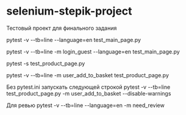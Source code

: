 # selenium-stepik-project
Тестовый проект для финального задания

pytest -v --tb=line --language=en test_main_page.py

pytest -v --tb=line -m login_guest --language=en test_main_page.py

pytest -s test_product_page.py

pytest -v --tb=line -m user_add_to_basket test_product_page.py

Без pytest.ini запускать следующей строкой
pytest -v --tb=line test_product_page.py -m user_add_to_basket --disable-warnings

Для ревью
pytest -v --tb=line --language=en -m need_review